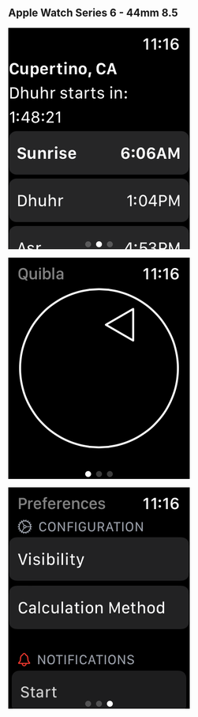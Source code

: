 ## Apple Watch Series 6 - 44mm 8.5

![Today](0_today.png)

![Quibla Compass](1_quibla_compass.png)

![Preferences](2_preferences.png)

